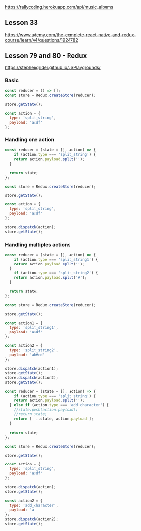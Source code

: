https://rallycoding.herokuapp.com/api/music_albums

## Lesson 33
https://www.udemy.com/the-complete-react-native-and-redux-course/learn/v4/questions/1924782

## Lesson 79 and 80 - Redux
https://stephengrider.github.io/JSPlaygrounds/

### Basic
```javascript
const reducer = () => [];
const store = Redux.createStore(reducer);

store.getState();

const action = { 
  type: 'split_string',
  payload: 'asdf'
};
```

### Handling one action
```javascript
const reducer = (state = [], action) => {
	if (action.type === 'split_string') {
  	return action.payload.split('');
  }

  return state;
};

const store = Redux.createStore(reducer);

store.getState();

const action = { 
  type: 'split_string',
  payload: 'asdf'
};

store.dispatch(action);
store.getState();
```

### Handling multiples actions
```javascript
const reducer = (state = [], action) => {
	if (action.type === 'split_string1') {
  	return action.payload.split('');
  }
	if (action.type === 'split_string2') {
  	return action.payload.split('#');
  }

  return state;
};

const store = Redux.createStore(reducer);

store.getState();

const action1 = { 
  type: 'split_string1',
  payload: 'asdf'
};

const action2 = { 
  type: 'split_string2',
  payload: 'ab#cd'
};

store.dispatch(action1);
store.getState();
store.dispatch(action2);
store.getState();
```

```javascript
const reducer = (state = [], action) => {
	if (action.type === 'split_string') {
  	return action.payload.split('');
  } else if (action.type === 'add_character') {
    //state.push(action.payload);
    //return state;
    return [ ...state, action.payload ];
  }
    
  return state;
};

const store = Redux.createStore(reducer);

store.getState();

const action = { 
  type: 'split_string',
  payload: 'asdf'
};

store.dispatch(action);
store.getState();

const action2 = { 
  type: 'add_character',
  payload: 'a'
};
store.dispatch(action2);
store.getState();
```